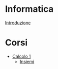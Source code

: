 # Informatica

[Introduzione]()

# Corsi

- [Calcolo 1](./ct0432/README.md)
	- [Insiemi](./ct0432/2022-09-19.md)
